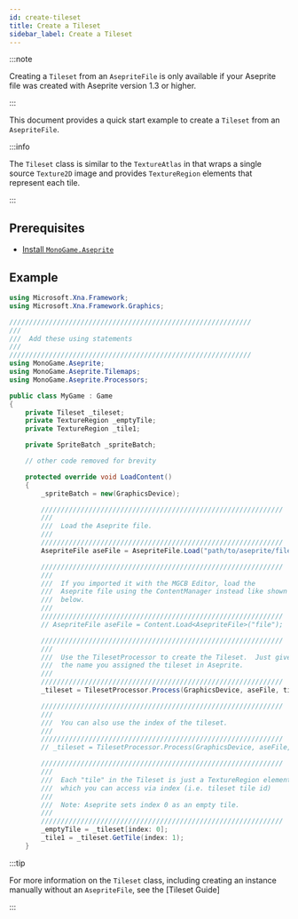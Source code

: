 ```yaml
---
id: create-tileset
title: Create a Tileset
sidebar_label: Create a Tileset
---
```


:::note

Creating a `Tileset` from an `AsepriteFile` is only available if your Aseprite file was created with Aseprite version 1.3 or higher.

:::

This document provides a quick start example to create a `Tileset` from an `AsepriteFile`.

:::info

The `Tileset` class is similar to the `TextureAtlas` in that wraps a single source `Texture2D` image and provides `TextureRegion` elements that represent each tile.  

:::

## Prerequisites

- [Install `MonoGame.Aseprite`](./installation)

## Example

```csharp
using Microsoft.Xna.Framework;
using Microsoft.Xna.Framework.Graphics;

/////////////////////////////////////////////////////////////
///
///  Add these using statements
///
/////////////////////////////////////////////////////////////
using MonoGame.Aseprite;
using MonoGame.Aseprite.Tilemaps;
using MonoGame.Aseprite.Processors;

public class MyGame : Game
{
    private Tileset _tileset;
    private TextureRegion _emptyTile;
    private TextureRegion _tile1;

    private SpriteBatch _spriteBatch;

    // other code removed for brevity

    protected override void LoadContent()
    {
        _spriteBatch = new(GraphicsDevice);

        /////////////////////////////////////////////////////////////
        ///
        ///  Load the Aseprite file.
        ///
        /////////////////////////////////////////////////////////////
        AsepriteFile aseFile = AsepriteFile.Load("path/to/aseprite/file.aseprite");

        /////////////////////////////////////////////////////////////
        ///
        ///  If you imported it with the MGCB Editor, load the
        ///  Aseprite file using the ContentManager instead like shown
        ///  below.
        ///
        /////////////////////////////////////////////////////////////
        // AsepriteFile aseFile = Content.Load<AsepriteFile>("file");

        /////////////////////////////////////////////////////////////
        ///
        ///  Use the TilesetProcessor to create the Tileset.  Just give
        ///  the name you assigned the tileset in Aseprite.
        ///
        /////////////////////////////////////////////////////////////
        _tileset = TilesetProcessor.Process(GraphicsDevice, aseFile, tilesetName: "tileset");

        /////////////////////////////////////////////////////////////
        ///
        ///  You can also use the index of the tileset.
        ///
        /////////////////////////////////////////////////////////////
        // _tileset = TilesetProcessor.Process(GraphicsDevice, aseFile, tilesetIndex: 0);

        /////////////////////////////////////////////////////////////
        ///
        ///  Each "tile" in the Tileset is just a TextureRegion element
        ///  which you can access via index (i.e. tileset tile id)
        ///
        ///  Note: Aseprite sets index 0 as an empty tile.
        ///
        /////////////////////////////////////////////////////////////
        _emptyTile = _tileset[index: 0];
        _tile1 = _tileset.GetTile(index: 1);
    }
```

:::tip

For more information on the `Tileset` class, including creating an instance manually without an `AsepriteFile`, see the [Tileset Guide]

:::
